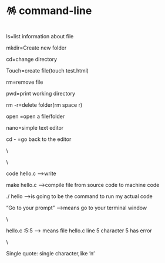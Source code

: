 # 🪅 command-line

<figure><img src=".gitbook/assets/Screenshot 2024-02-14 at 10.46.11 am.png" alt=""><figcaption></figcaption></figure>

ls=list information about file

mkdir=Create new folder

cd=change directory

Touch=create file(touch test.html)

rm=remove file

pwd=print working directory

rm  -r=delete folder(rm space r)

open =open a file/folder

nano=simple text editor

cd - =go back to the editor

\


\


code hello.c —>write

make hello.c —>compile file from source code to machine code

./ hello —>is going to be the command to run my actual code

“Go to your prompt” —>means go to your terminal window

\


hello.c :5:5 —> means file hello.c line 5 character  5 has error

\


Single quote: single character,like ’n’
